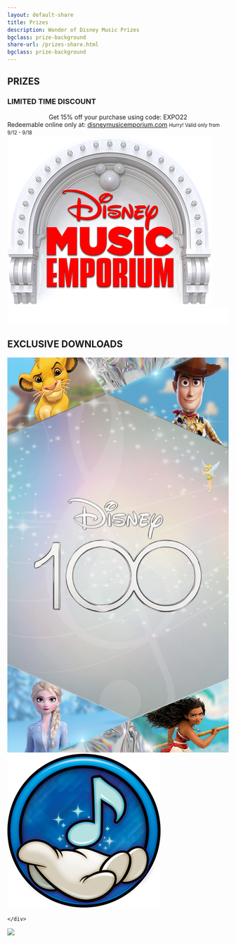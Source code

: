 ```yaml
---
layout: default-share
title: Prizes
description: Wonder of Disney Music Prizes
bgclass: prize-background
share-url: /prizes-share.html
bgclass: prize-background
---
```

<section class="prizes">
    <h1>PRIZES</h1>
    <div class="prizes-wrapper">
        <h3>LIMITED TIME DISCOUNT</h3>
        <div style="text-align:center;">Get 15% off your purchase using code: EXPO22</div>
        <div class="two-column">
            <div class="col1">
                Redeemable online only at:
                 <a href="https://www.disneymusicemporium.com" target="_blank">disneymusicemporium.com</a>
                 <span style="font-size:0.8em;">Hurry! Valid only from 9/12 - 9/18</span>
            </div>
            <div class="col2">
                <img id="discount_code" src="/assets/images/disney-music-emporium.png">
            </div>
        </div>
        <img class="mickey-divider" src="/assets/images/mickey-divider.png">
        <h2>EXCLUSIVE DOWNLOADS</h2>
        <div class="two-column">
            <div class="col1">
                <a href="/assets/images/downloads/d23wallpaper.jpg" target="_blank"><img src="/assets/images/download-thumbnail.jpg"></a>
            </div>
            <div class="col2">
                <a href="/assets/images/playlist-icon.png" target="_blank"><img src="/assets/images/playlist-icon.png"></a>
            </div>
        </div>

    </div>
</section>

<section class="platinum-logo">
    <img src="../assets/images/platinum-logo.png">
</section>